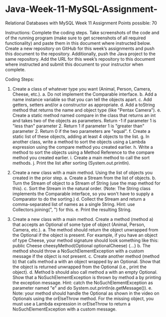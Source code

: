 # Java-Week-11-MySQL-Assignment-
Relational Databases with MySQL Week 11 Assignment
Points possible: 70


Instructions: Complete the coding steps. Take screenshots of the code and of the running program (make sure to get screenshots of all required functionality) and paste them in this document where instructed below. Create a new repository on GitHub for this week’s assignments and push this document to the repository. Additionally, push the Java project to the same repository. Add the URL for this week’s repository to this document where instructed and submit this document to your instructor when complete.

Coding Steps:
1. Create a class of whatever type you want (Animal, Person, Camera, Cheese, etc.). 
      a. Do not implement the Comparable interface.
      b. Add a name instance variable so that you can tell the objects apart.
      c. Add getters, setters and/or a constructor as appropriate.
      d. Add a toString method that returns the name and object type (like "Pentax Camera").
      e. Create a static method named compare in the class that returns an int and takes two of the objects as parameters. Return -1 if parameter 1 is          "less than" parameter 2. Return 1 if parameter 1 is "greater than" parameter 
      2. Return 0 if the two parameters are "equal".
      f. Create a static list of these objects, adding at least 4 objects to the list.
      g. In another class, write a method to sort the objects using a Lambda expression using the compare method you created earlier.
      h. Write a method to sort the objects using a Method Reference to the compare method you created earlier.
      i. Create a main method to call the sort methods.
      j. Print the list after sorting (System.out.println).
      
2. Create a new class with a main method. Using the list of objects you created in the prior step.
      a. Create a Stream from the list of objects.
      b. Turn the Stream of object to a Stream of String (use the map method for this).
      c. Sort the Stream in the natural order. (Note: The String class implements the Comparable interface, so you won't have to supply a Comparator to          do the sorting.)
      d. Collect the Stream and return a comma-separated list of names as a single String. Hint: use Collectors.joining(", ") for this.
      e. Print the resulting String.
      
3. Create a new class with a main method. Create a method (method a) that accepts an Optional of some type of object (Animal, Person, Camera, etc.).
      a. The method should return the object unwrapped from the Optional if the object is present. For example, if you have an object of type Cheese,            your method signature should look something like this: public Cheese cheesyMethod(Optional<Cheese> optionalCheese) {...}
      b. The method should throw a NoSuchElementException with a custom message if the object is not present.
      c. Create another method (method b) that calls method a with an object wrapped by an Optional. Show that the object is returned unwrapped from            the Optional (i.e., print the object).
      d. Method b should also call method a with an empty Optional. Show that a NoSuchElementException is thrown by method a by printing the exception          message. Hint: catch the NoSuchElementException as parameter named "e" and do System.out.println(e.getMessage()).
      e. Note: your method should handle the Optional as shown in the video on Optionals using the orElseThrow method. For the missing object, you must          use a Lambda expression in orElseThrow to return a NoSuchElementException with a custom message.
